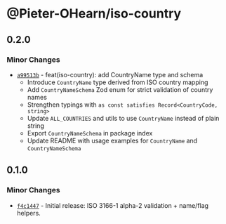# @Pieter-OHearn/iso-country

## 0.2.0

### Minor Changes

- [`a99513b`](https://github.com/pieter-ohearn/toolbox/commit/a99513b2501fad18693772340b0c09b07112f81a) - feat(iso-country): add CountryName type and schema
  - Introduce `CountryName` type derived from ISO country mapping
  - Add `CountryNameSchema` Zod enum for strict validation of country names
  - Strengthen typings with `as const satisfies Record<CountryCode, string>`
  - Update `ALL_COUNTRIES` and utils to use `CountryName` instead of plain string
  - Export `CountryNameSchema` in package index
  - Update README with usage examples for `CountryName` and `CountryNameSchema`

## 0.1.0

### Minor Changes

- [`f4c1447`](https://github.com/pieter-ohearn/toolbox/commit/f4c1447696a8ef56111603f3d346b786c49c4468) - Initial release: ISO 3166-1 alpha-2 validation + name/flag helpers.
